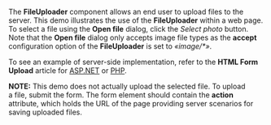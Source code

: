 The **FileUploader** component allows an&nbsp;end user to&nbsp;upload files to&nbsp;the server. This demo illustrates the use of&nbsp;the **FileUploader** within a&nbsp;web page. To&nbsp;select a&nbsp;file using the **Open file** dialog, click the _Select photo_ button. Note that the **Open file** dialog only accepts image file types as&nbsp;the **accept** configuration option of&nbsp;the **FileUploader** is&nbsp;set to&nbsp;_&laquo;image/\*&raquo;_. 

To see an example of server-side implementation, refer to the **HTML Form Upload** article for [ASP.NET](/Documentation/Guide/Widgets/FileUploader/Upload_Files/Server-Side_Implementation_in_ASP.NET/#HTML_Form_Upload) or [PHP](/Documentation/Guide/Widgets/FileUploader/Upload_Files/Server-Side_Implementation_in_PHP/#HTML_Form_Upload).

**NOTE:** This demo does not actually upload the selected file. To&nbsp;upload a&nbsp;file, submit the form. The form element should contain the **action** attribute, which holds the URL of&nbsp;the page providing server scenarios for saving uploaded files.